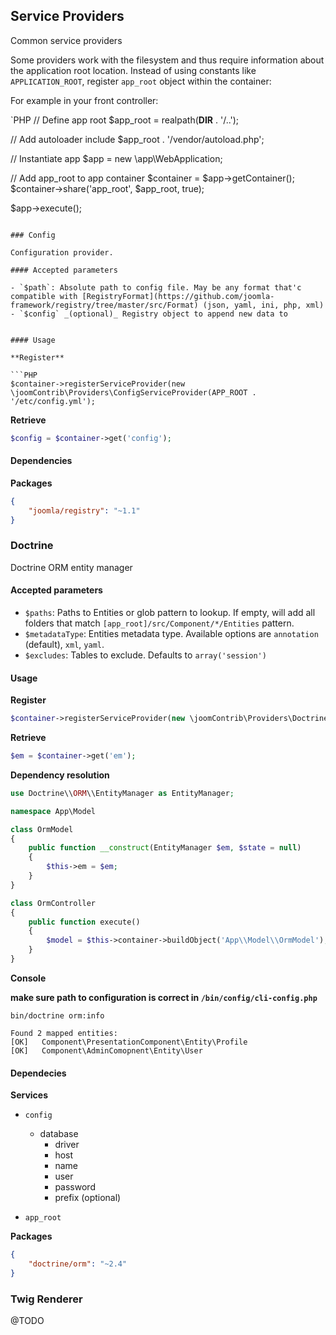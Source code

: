 ## Service Providers

Common service providers

Some providers work with the filesystem and thus require information about the application root location.
Instead of using constants like `APPLICATION_ROOT`, register `app_root` object within the container:

For example in your front controller:

`PHP
// Define app root
$app_root = realpath(__DIR__ . '/..');

// Add autoloader
include $app_root . '/vendor/autoload.php';


// Instantiate app
$app = new \app\WebApplication;

// Add app_root to app container
$container = $app->getContainer();
$container->share('app_root', $app_root, true);

$app->execute();
```

### Config

Configuration provider.

#### Accepted parameters

- `$path`: Absolute path to config file. May be any format that'c compatible with [RegistryFormat](https://github.com/joomla-framework/registry/tree/master/src/Format) (json, yaml, ini, php, xml)
- `$config` _(optional)_ Registry object to append new data to
 

#### Usage

**Register**

```PHP
$container->registerServiceProvider(new \joomContrib\Providers\ConfigServiceProvider(APP_ROOT . '/etc/config.yml');
```

**Retrieve**

```PHP
$config = $container->get('config');
```


#### Dependencies

**Packages**

```JSON
{
	"joomla/registry": "~1.1"
}
```


### Doctrine

Doctrine ORM entity manager

#### Accepted parameters

- `$paths`: Paths to Entities or glob pattern to lookup. If empty, will add all folders that match `[app_root]/src/Component/*/Entities` pattern.
- `$metadataType`: Entities metadata type. Available options are `annotation` (default), `xml`, `yaml`.
- `$excludes`: Tables to exclude. Defaults to `array('session')`


#### Usage

**Register**

```PHP
$container->registerServiceProvider(new \joomContrib\Providers\DoctrineServiceProvider);
```

**Retrieve**

```PHP
$em = $container->get('em');
```

**Dependency resolution**

```PHP
use Doctrine\\ORM\\EntityManager as EntityManager;

namespace App\Model

class OrmModel
{
	public function __construct(EntityManager $em, $state = null)
	{
		$this->em = $em;
	}
}
```
```PHP
class OrmController
{
	public function execute()
	{
		$model = $this->container->buildObject('App\\Model\\OrmModel');
	}
}
```

**Console**

__make sure path to configuration is correct in `/bin/config/cli-config.php`__

```
bin/doctrine orm:info

Found 2 mapped entities:
[OK]   Component\PresentationComponent\Entity\Profile
[OK]   Component\AdminComopnent\Entity\User
```


#### Dependecies

**Services**

- `config`

	- database
		- driver
		- host
		- name
		- user
		- password
		- prefix (optional)

- `app_root`

**Packages**

```JSON
{
	"doctrine/orm": "~2.4"
}
```


### Twig Renderer

@TODO
